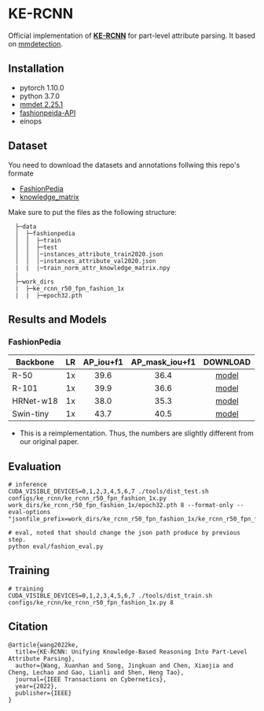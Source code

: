 # KE-RCNN

Official implementation of [**KE-RCNN**](https://arxiv.org/pdf/2206.10146.pdf) for part-level attribute parsing. It based on [mmdetection](https://mmdetection.readthedocs.io/en/latest/get_started.html#installation).

## Installation
- pytorch 1.10.0 
- python 3.7.0
- [mmdet 2.25.1](https://mmdetection.readthedocs.io/en/latest/get_started.html#installation)
- [fashionpeida-API](https://github.com/KMnP/fashionpedia-api)
- einops

## Dataset
You need to download the datasets and annotations follwing this repo's formate

- [FashionPedia](https://github.com/cvdfoundation/fashionpedia)
- [knowledge_matrix](https://drive.google.com/file/d/1m1ycDqK6wvdvlLwz7jyyAuIGjyhdggBe/view?usp=sharing)

Make sure to put the files as the following structure:

```
  ├─data
  │  ├─fashionpedia
  │  │  ├─train
  │  │  ├─test
  │  │  │─instances_attribute_train2020.json
  │  │  │─instances_attribute_val2020.json
  |  |  |─train_norm_attr_knowledge_matrix.npy
  |
  ├─work_dirs
  |  ├─ke_rcnn_r50_fpn_fashion_1x
  |  |  ├─epoch32.pth
  ```

## Results and Models

### FashionPedia

|  Backbone    |  LR  | AP_iou+f1 | AP_mask_iou+f1 | DOWNLOAD |
|--------------|:----:|:---------:|:--------------:|:--------:|
|  R-50        |  1x  | 39.6      | 36.4           |[model](https://drive.google.com/file/d/10mz200uBm-2DqAYN9pbSTYG4sk8SNou8/view?usp=sharing)|
|  R-101       |  1x  | 39.9      | 36.6           |[model](https://drive.google.com/file/d/1Z1gBiFcL1YuVpL3jmYvs-uqylW8noROW/view?usp=sharing)|
|  HRNet-w18   |  1x  | 38.0      | 35.3           |[model](https://drive.google.com/file/d/1fEkR3ylrw5_sRU4ofaq0URCJuCrBb-AJ/view?usp=sharing)|
|  Swin-tiny   |  1x  | 43.7      | 40.5           |[model](https://drive.google.com/file/d/1sirL9xbeASFi3Ey1TpjUsXSQIGQstZP3/view?usp=sharing)|

- This is a reimplementation. Thus, the numbers are slightly different from our original paper.
## Evaluation
```
# inference
CUDA_VISIBLE_DEVICES=0,1,2,3,4,5,6,7 ./tools/dist_test.sh configs/ke_rcnn/ke_rcnn_r50_fpn_fashion_1x.py work_dirs/ke_rcnn_r50_fpn_fashion_1x/epoch32.pth 8 --format-only --eval-options "jsonfile_prefix=work_dirs/ke_rcnn_r50_fpn_fashion_1x/ke_rcnn_r50_fpn_fashion_1x_val_result"

# eval, noted that should change the json path produce by previous step.
python eval/fashion_eval.py
```

## Training
```
# training
CUDA_VISIBLE_DEVICES=0,1,2,3,4,5,6,7 ./tools/dist_train.sh configs/ke_rcnn/ke_rcnn_r50_fpn_fashion_1x.py 8
```

## Citation
```
@article{wang2022ke,
  title={KE-RCNN: Unifying Knowledge-Based Reasoning Into Part-Level Attribute Parsing},
  author={Wang, Xuanhan and Song, Jingkuan and Chen, Xiaojia and Cheng, Lechao and Gao, Lianli and Shen, Heng Tao},
  journal={IEEE Transactions on Cybernetics},
  year={2022},
  publisher={IEEE}
}
```
